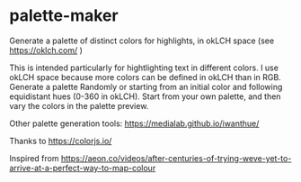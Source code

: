 # palette-maker
Generate a palette of distinct colors for highlights, in okLCH space (see https://oklch.com/ ) 

This is intended particularly for hightlighting text in different colors.
I use okLCH space because more colors can be defined in okLCH than in RGB.
Generate a palette Randomly or starting from an initial color and following equidistant hues (0-360 in okLCH).
Start from your own palette, and then vary the colors in the palette preview.

Other palette generation tools:
https://medialab.github.io/iwanthue/

Thanks to https://colorjs.io/

Inspired from https://aeon.co/videos/after-centuries-of-trying-weve-yet-to-arrive-at-a-perfect-way-to-map-colour
